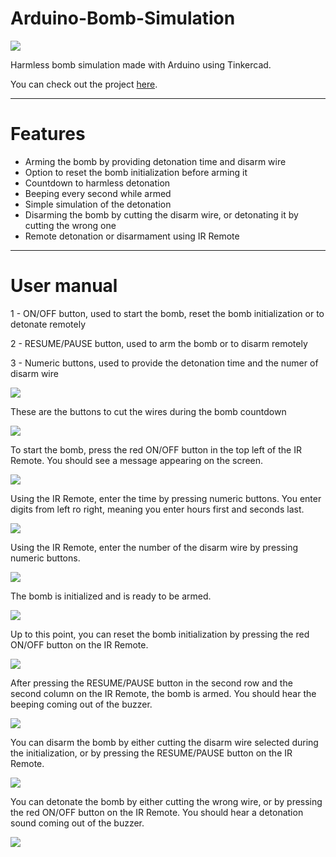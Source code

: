 # Arduino-Bomb-Simulation
<img src="https://user-images.githubusercontent.com/107581764/174339676-8663809e-2466-4ec2-93cb-ccd9f4cd1b08.png" />
<p>Harmless bomb simulation made with Arduino using Tinkercad.</p>
<p>You can check out the project <a href="https://www.tinkercad.com/things/9lebQKlbEj7?sharecode=62i-0bDGIzcFnI7xSlh_0hstgSUGBaLMPoi1eESHkew">here</a>.</p>

<hr />

<h1>Features</h1>
<ul>
  <li>Arming the bomb by providing detonation time and disarm wire</li>
  <li>Option to reset the bomb initialization before arming it</li>
  <li>Countdown to harmless detonation</li>
  <li>Beeping every second while armed</li>
  <li>Simple simulation of the detonation</li>
  <li>Disarming the bomb by cutting the disarm wire, or detonating it by cutting the wrong one</li>
  <li>Remote detonation or disarmament using IR Remote</li>
</ul>

<hr />

<h1>User manual</h1>
<p>1 - ON/OFF button, used to start the bomb, reset the bomb initialization or to detonate remotely</p>
<p>2 - RESUME/PAUSE button, used to arm the bomb or to disarm remotely</p>
<p>3 - Numeric buttons, used to provide the detonation time and the numer of disarm wire</p>
<img src="https://user-images.githubusercontent.com/107581764/174338369-cfb2f7ca-1fd0-4cb8-af1d-7b6e71534452.png" />
<p>These are the buttons to cut the wires during the bomb countdown</p>
<img src="https://user-images.githubusercontent.com/107581764/174338831-3660b426-566d-4528-b890-9e32ed6fffa0.png" />
<p>To start the bomb, press the red ON/OFF button in the top left of the IR Remote. You should see a message appearing on the screen.</p>
<img src="https://user-images.githubusercontent.com/107581764/174335684-e9886106-d9e9-4fa4-9b76-e1a840633ecf.png" />
<p>Using the IR Remote, enter the time by pressing numeric buttons. You enter digits from left ro right, meaning you enter hours first and seconds last.</p>
<img src="https://user-images.githubusercontent.com/107581764/174336283-76e0356f-c73f-48dc-8991-f6e17ecc8768.png" />
<p>Using the IR Remote, enter the number of the disarm wire by pressing numeric buttons.</p>
<img src="https://user-images.githubusercontent.com/107581764/174336637-5997c1ae-068a-4aca-9b63-ddd8a3943c24.png" />
<p>The bomb is initialized and is ready to be armed.</p>
<img src="https://user-images.githubusercontent.com/107581764/174336896-47785ad7-1d8d-4c49-87f8-922e9f98b10d.png" />
<p>Up to this point, you can reset the bomb initialization by pressing the red ON/OFF button on the IR Remote.</p>
<img src="https://user-images.githubusercontent.com/107581764/174336477-136b5588-ce8b-4871-b498-7d00c4d6a16e.png" />
<p>After pressing the RESUME/PAUSE button in the second row and the second column on the IR Remote, the bomb is armed. You should hear the beeping coming out of the buzzer.</p>
<img src="https://user-images.githubusercontent.com/107581764/174337200-b8eaee42-eccc-41b1-808f-70d6ffd3de50.png" />
<p>You can disarm the bomb by either cutting the disarm wire selected during the initialization, or by pressing the RESUME/PAUSE button on the IR Remote.</p>
<img src="https://user-images.githubusercontent.com/107581764/174337579-1c10b5d9-f784-4c08-aec8-2fd442bbf843.png" />
<p>You can detonate the bomb by either cutting the wrong wire, or by pressing the red ON/OFF button on the IR Remote. You should hear a detonation sound coming out of the buzzer.</p>
<img src="https://user-images.githubusercontent.com/107581764/174337904-0cdbc01e-5c88-4b81-b283-b5f8a9761188.png" />
